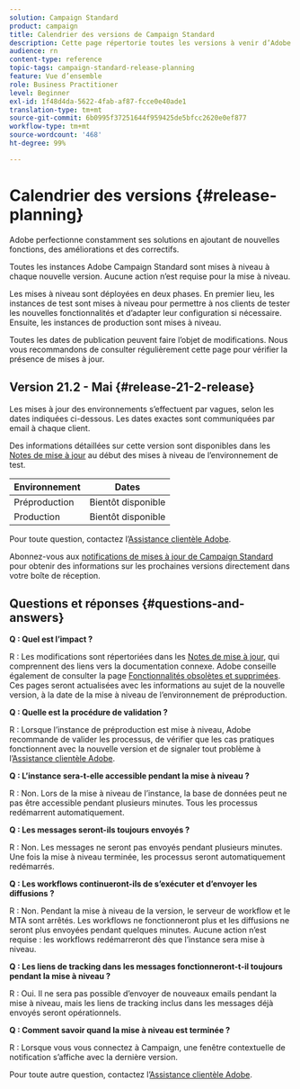 ```yaml
---
solution: Campaign Standard
product: campaign
title: Calendrier des versions de Campaign Standard
description: Cette page répertorie toutes les versions à venir d’Adobe Campaign Standard.
audience: rn
content-type: reference
topic-tags: campaign-standard-release-planning
feature: Vue d’ensemble
role: Business Practitioner
level: Beginner
exl-id: 1f48d4da-5622-4fab-af87-fcce0e40ade1
translation-type: tm+mt
source-git-commit: 6b0995f37251644f959425de5bfcc2620e0ef877
workflow-type: tm+mt
source-wordcount: '468'
ht-degree: 99%

---
```


# Calendrier des versions {#release-planning}

Adobe perfectionne constamment ses solutions en ajoutant de nouvelles fonctions, des améliorations et des correctifs.

Toutes les instances Adobe Campaign Standard sont mises à niveau à chaque nouvelle version. Aucune action n’est requise pour la mise à niveau.

Les mises à niveau sont déployées en deux phases. En premier lieu, les instances de test sont mises à niveau pour permettre à nos clients de tester les nouvelles fonctionnalités et d’adapter leur configuration si nécessaire. Ensuite, les instances de production sont mises à niveau.

Toutes les dates de publication peuvent faire l’objet de modifications. Nous vous recommandons de consulter régulièrement cette page pour vérifier la présence de mises à jour.

## Version 21.2 - Mai {#release-21-2-release}

Les mises à jour des environnements s’effectuent par vagues, selon les dates indiquées ci-dessous. Les dates exactes sont communiquées par email à chaque client.

Des informations détaillées sur cette version sont disponibles dans les [Notes de mise à jour](../../rn/using/release-notes.md) au début des mises à niveau de l’environnement de test.

<table>
 <thead>
  <tr>
   <th> Environnement<br /> </th>
   <th> Dates <br /> </th>
  </tr>
 </thead>
 <tbody>
  <tr>
   <td>Préproduction<br /> </td>
   <td>Bientôt disponible<br /> </td>
  </tr>
  <tr>
   <td> Production<br /> </td>
   <td>Bientôt disponible<br /> </td>
  </tr>
 </tbody>
</table>

Pour toute question, contactez l’[Assistance clientèle Adobe](https://helpx.adobe.com/fr/enterprise/using/support-for-experience-cloud.html).

Abonnez-vous aux [notifications de mises à jour de Campaign Standard](http://amc-mkt-prod1-t.adobe-campaign.com/lp/LP25?service=%40rZ5cqp2DgNzrgz0alKPInakNbPSTeJYozZYnS7Wbs802u4GlISkHZX4omtK00nAU6xzZ6luEWQzr7kQ9pkCwJYumWkU) pour obtenir des informations sur les prochaines versions directement dans votre boîte de réception.

## Questions et réponses {#questions-and-answers}

**Q : Quel est l’impact ?**

R : Les modifications sont répertoriées dans les [Notes de mise à jour](../../rn/using/release-notes.md), qui comprennent des liens vers la documentation connexe. Adobe conseille également de consulter la page [Fonctionnalités obsolètes et supprimées](../../rn/using/deprecated-features.md). Ces pages seront actualisées avec les informations au sujet de la nouvelle version, à la date de la mise à niveau de l’environnement de préproduction.

**Q : Quelle est la procédure de validation ?**

R : Lorsque l’instance de préproduction est mise à niveau, Adobe recommande de valider les processus, de vérifier que les cas pratiques fonctionnent avec la nouvelle version et de signaler tout problème à l’[Assistance clientèle Adobe](https://helpx.adobe.com/enterprise/using/support-for-experience-cloud.html).

**Q : L’instance sera-t-elle accessible pendant la mise à niveau ?**

R : Non. Lors de la mise à niveau de l’instance, la base de données peut ne pas être accessible pendant plusieurs minutes. Tous les processus redémarrent automatiquement.

**Q : Les messages seront-ils toujours envoyés ?**

R : Non. Les messages ne seront pas envoyés pendant plusieurs minutes. Une fois la mise à niveau terminée, les processus seront automatiquement redémarrés.

**Q : Les workflows continueront-ils de s’exécuter et d’envoyer les diffusions ?**

R : Non. Pendant la mise à niveau de la version, le serveur de workflow et le MTA sont arrêtés. Les workflows ne fonctionneront plus et les diffusions ne seront plus envoyées pendant quelques minutes. Aucune action n’est requise : les workflows redémarreront dès que l’instance sera mise à niveau.

**Q : Les liens de tracking dans les messages fonctionneront-t-il toujours pendant la mise à niveau ?**

R : Oui. Il ne sera pas possible d’envoyer de nouveaux emails pendant la mise à niveau, mais les liens de tracking inclus dans les messages déjà envoyés seront opérationnels.

**Q : Comment savoir quand la mise à niveau est terminée ?**

R : Lorsque vous vous connectez à Campaign, une fenêtre contextuelle de notification s’affiche avec la dernière version.

Pour toute autre question, contactez l’[Assistance clientèle Adobe](https://helpx.adobe.com/enterprise/using/support-for-experience-cloud.html).

